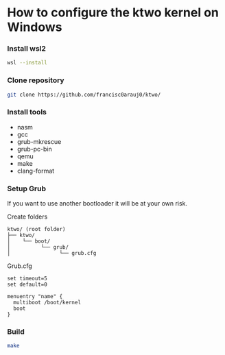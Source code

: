 # How to configure the ktwo kernel on Windows

### **Install wsl2**

```bash
wsl --install
```


### **Clone repository**

```bash
git clone https://github.com/francisc0arauj0/ktwo/
```

### **Install tools**

- nasm
- gcc
- grub-mkrescue
- grub-pc-bin
- qemu
- make
- clang-format

### **Setup Grub**
If you want to use another bootloader it will be at your own risk.


Create folders

```
ktwo/ (root folder)
├── ktwo/
│    └── boot/
│          └── grub/
│                └── grub.cfg
```

Grub.cfg

```
set timeout=5
set default=0

menuentry "name" {
  multiboot /boot/kernel
  boot
}
```

### **Build**

```bash
make
```
